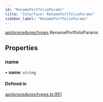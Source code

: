 ```yaml
---
id: "RenamePortfolioParams"
title: "Interface: RenamePortfolioParams"
sidebar_label: "RenamePortfolioParams"
---
```


[api/procedures/types](../../../../../modules/API/Procedures/Types/Types.md).RenamePortfolioParams

## Properties

### name

• **name**: `string`

#### Defined in

[api/procedures/types.ts:951](https://github.com/PolymeshAssociation/polymesh-sdk/blob/acc2284c/src/api/procedures/types.ts#L951)
